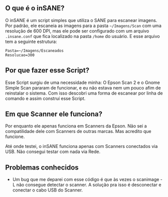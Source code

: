 ## O que é o inSANE?

O inSANE é um script simples que utiliza o SANE para escanear imagens. Por padrão, ele escaneia as imagens para a pasta `~/Imagens/Scan` com uma resolução de 600 DPI, mas ele pode ser configurado com um arquivo `.insane.conf` que fica localizado na pasta `/home` do usuário. E esse arquivo tem a seguinte estrutura:

```
Pasta=~/Imagens/Escaneados
Resolucao=300
```

## Por que fazer esse Script?
Esse Script surgiu de uma necessidade minha: O Epson Scan 2 e o Gnome Simple Scan pararam de funcionar, e eu não estava nem um pouco afim de reinstalar o sistema. Com isso descobri uma forma de escanear por linha de comando e assim construí esse Script.

## Em que Scanner ele funciona?
Por enquanto ele apenas funciona em Scanners da Epson. Não sei a compatilidade dele com Scanners de outras marcas. Mas acredito que funcione.

Até onde testei, o inSANE funciona apenas com Scanners conectados via USB. Não consegui testar com nada via Rede.

## Problemas conhecidos
- Um bug que me deparei com esse código é que às vezes o scanimage -L não consegue detectar o scanner. A solução pra isso é desconectar e conectar o cabo USB do Scanner.
